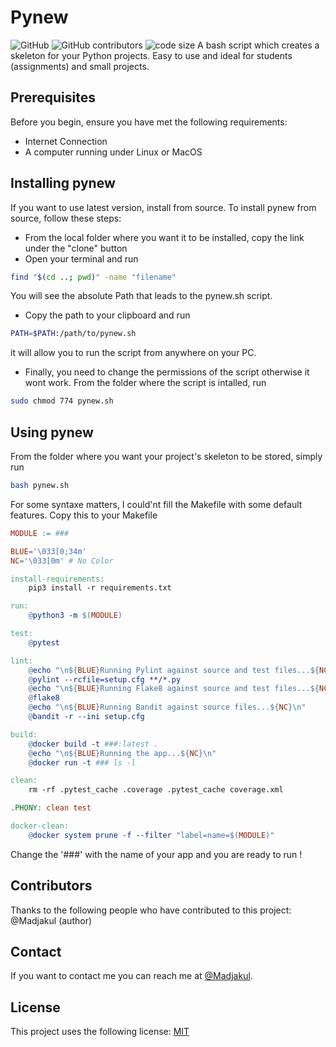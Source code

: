 # Pynew
![GitHub](https://img.shields.io/github/license/Madjakul/Pynew) ![GitHub contributors](https://img.shields.io/github/contributors/Madjakul/Pynew) ![code size](https://img.shields.io/github/languages/code-size/Madjakul/Pynew)
A bash script which creates a skeleton for your Python projects. Easy to use and ideal for students (assignments) and small projects.

## Prerequisites

Before you begin, ensure you have met the following requirements:

* Internet Connection
* A computer running under Linux or MacOS

## Installing pynew

If you want to use latest version, install from source. To install pynew from source, follow these steps:

* From the local folder where you want it to be installed, copy the link under the "clone" button
* Open your terminal and run 
```bash
find "$(cd ..; pwd)" -name "filename"
```
You will see the absolute Path that leads to the pynew.sh script.
* Copy the path to your clipboard and run
```bash
PATH=$PATH:/path/to/pynew.sh
```
it will allow you to run the script from anywhere on your PC.
* Finally, you need to change the permissions of the script otherwise it wont work. From the folder where the script is intalled, run
```bash
sudo chmod 774 pynew.sh
```

## Using pynew

From the folder where you want your project's skeleton to be stored, simply run
```bash
bash pynew.sh
```

For some syntaxe matters, I could'nt fill the Makefile with some default features. Copy this to your Makefile
```mk
MODULE := ###

BLUE='\033[0;34m'
NC='\033[0m' # No Color

install-requirements:
    pip3 install -r requirements.txt

run:
    @python3 -m $(MODULE)

test:
    @pytest

lint:
    @echo "\n${BLUE}Running Pylint against source and test files...${NC}\n"
    @pylint --rcfile=setup.cfg **/*.py
    @echo "\n${BLUE}Running Flake8 against source and test files...${NC}\n"
    @flake8
    @echo "\n${BLUE}Running Bandit against source files...${NC}\n"
    @bandit -r --ini setup.cfg

build:
    @docker build -t ###:latest .
    @echo "\n${BLUE}Running the app...${NC}\n"
    @docker run -t ### ls -l

clean:
    rm -rf .pytest_cache .coverage .pytest_cache coverage.xml

.PHONY: clean test

docker-clean:
    @docker system prune -f --filter "label=name=$(MODULE)"
```
Change the '###' with the name of your app and you are ready to run !

## Contributors

Thanks to the following people who have contributed to this project:
@Madjakul (author)

## Contact
If you want to contact me you can reach me at [@Madjakul](https://twitter.com/madjakul).

## License
This project uses the following license: [MIT](https://github.com/Madjakul/Pynew/master/LICENSE)
